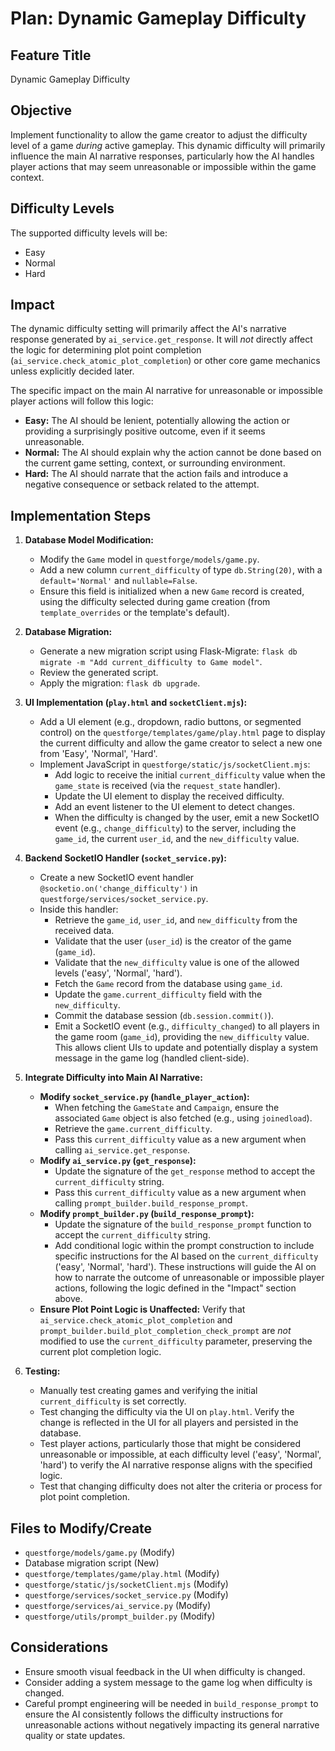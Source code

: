 # Plan: Dynamic Gameplay Difficulty

## Feature Title
Dynamic Gameplay Difficulty

## Objective
Implement functionality to allow the game creator to adjust the difficulty level of a game *during* active gameplay. This dynamic difficulty will primarily influence the main AI narrative responses, particularly how the AI handles player actions that may seem unreasonable or impossible within the game context.

## Difficulty Levels
The supported difficulty levels will be:
*   Easy
*   Normal
*   Hard

## Impact
The dynamic difficulty setting will primarily affect the AI's narrative response generated by `ai_service.get_response`. It will *not* directly affect the logic for determining plot point completion (`ai_service.check_atomic_plot_completion`) or other core game mechanics unless explicitly decided later.

The specific impact on the main AI narrative for unreasonable or impossible player actions will follow this logic:
*   **Easy:** The AI should be lenient, potentially allowing the action or providing a surprisingly positive outcome, even if it seems unreasonable.
*   **Normal:** The AI should explain why the action cannot be done based on the current game setting, context, or surrounding environment.
*   **Hard:** The AI should narrate that the action fails and introduce a negative consequence or setback related to the attempt.

## Implementation Steps

1.  **Database Model Modification:**
    *   Modify the `Game` model in `questforge/models/game.py`.
    *   Add a new column `current_difficulty` of type `db.String(20)`, with a `default='Normal'` and `nullable=False`.
    *   Ensure this field is initialized when a new `Game` record is created, using the difficulty selected during game creation (from `template_overrides` or the template's default).

2.  **Database Migration:**
    *   Generate a new migration script using Flask-Migrate: `flask db migrate -m "Add current_difficulty to Game model"`.
    *   Review the generated script.
    *   Apply the migration: `flask db upgrade`.

3.  **UI Implementation (`play.html` and `socketClient.mjs`):**
    *   Add a UI element (e.g., dropdown, radio buttons, or segmented control) on the `questforge/templates/game/play.html` page to display the current difficulty and allow the game creator to select a new one from 'Easy', 'Normal', 'Hard'.
    *   Implement JavaScript in `questforge/static/js/socketClient.mjs`:
        *   Add logic to receive the initial `current_difficulty` value when the `game_state` is received (via the `request_state` handler).
        *   Update the UI element to display the received difficulty.
        *   Add an event listener to the UI element to detect changes.
        *   When the difficulty is changed by the user, emit a new SocketIO event (e.g., `change_difficulty`) to the server, including the `game_id`, the current `user_id`, and the `new_difficulty` value.

4.  **Backend SocketIO Handler (`socket_service.py`):**
    *   Create a new SocketIO event handler `@socketio.on('change_difficulty')` in `questforge/services/socket_service.py`.
    *   Inside this handler:
        *   Retrieve the `game_id`, `user_id`, and `new_difficulty` from the received data.
        *   Validate that the user (`user_id`) is the creator of the game (`game_id`).
        *   Validate that the `new_difficulty` value is one of the allowed levels ('easy', 'Normal', 'hard').
        *   Fetch the `Game` record from the database using `game_id`.
        *   Update the `game.current_difficulty` field with the `new_difficulty`.
        *   Commit the database session (`db.session.commit()`).
        *   Emit a SocketIO event (e.g., `difficulty_changed`) to all players in the game room (`game_id`), providing the `new_difficulty` value. This allows client UIs to update and potentially display a system message in the game log (handled client-side).

5.  **Integrate Difficulty into Main AI Narrative:**
    *   **Modify `socket_service.py` (`handle_player_action`):**
        *   When fetching the `GameState` and `Campaign`, ensure the associated `Game` object is also fetched (e.g., using `joinedload`).
        *   Retrieve the `game.current_difficulty`.
        *   Pass this `current_difficulty` value as a new argument when calling `ai_service.get_response`.
    *   **Modify `ai_service.py` (`get_response`):**
        *   Update the signature of the `get_response` method to accept the `current_difficulty` string.
        *   Pass this `current_difficulty` value as a new argument when calling `prompt_builder.build_response_prompt`.
    *   **Modify `prompt_builder.py` (`build_response_prompt`):**
        *   Update the signature of the `build_response_prompt` function to accept the `current_difficulty` string.
        *   Add conditional logic within the prompt construction to include specific instructions for the AI based on the `current_difficulty` ('easy', 'Normal', 'hard'). These instructions will guide the AI on how to narrate the outcome of unreasonable or impossible player actions, following the logic defined in the "Impact" section above.
    *   **Ensure Plot Point Logic is Unaffected:** Verify that `ai_service.check_atomic_plot_completion` and `prompt_builder.build_plot_completion_check_prompt` are *not* modified to use the `current_difficulty` parameter, preserving the current plot completion logic.

6.  **Testing:**
    *   Manually test creating games and verifying the initial `current_difficulty` is set correctly.
    *   Test changing the difficulty via the UI on `play.html`. Verify the change is reflected in the UI for all players and persisted in the database.
    *   Test player actions, particularly those that might be considered unreasonable or impossible, at each difficulty level ('easy', 'Normal', 'hard') to verify the AI narrative response aligns with the specified logic.
    *   Test that changing difficulty does not alter the criteria or process for plot point completion.

## Files to Modify/Create
*   `questforge/models/game.py` (Modify)
*   Database migration script (New)
*   `questforge/templates/game/play.html` (Modify)
*   `questforge/static/js/socketClient.mjs` (Modify)
*   `questforge/services/socket_service.py` (Modify)
*   `questforge/services/ai_service.py` (Modify)
*   `questforge/utils/prompt_builder.py` (Modify)

## Considerations
*   Ensure smooth visual feedback in the UI when difficulty is changed.
*   Consider adding a system message to the game log when difficulty is changed.
*   Careful prompt engineering will be needed in `build_response_prompt` to ensure the AI consistently follows the difficulty instructions for unreasonable actions without negatively impacting its general narrative quality or state updates.
